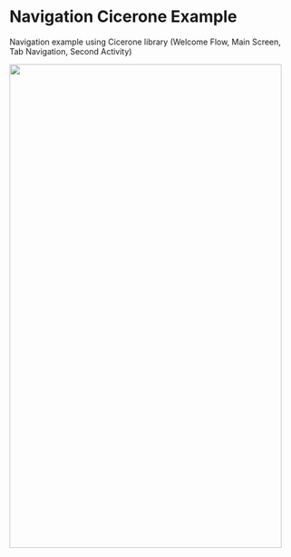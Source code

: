 # Navigation Cicerone Example

Navigation example using Cicerone library (Welcome Flow, Main Screen, Tab Navigation, Second Activity)

<img src="./gifs/application.gif" width="480" height="853" />
